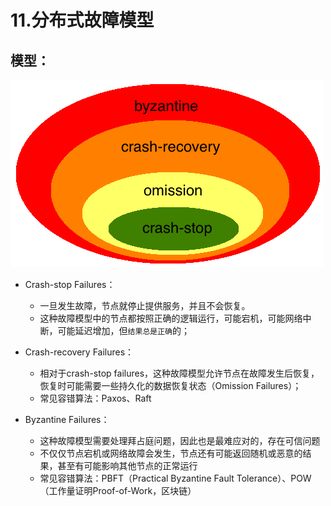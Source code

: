 # 11.分布式故障模型

## 模型：
![Img](docs/software-engineering/06-architecture/02-分布式与架构/attachments/12.分布式故障模型/57f071d83d6d9a489a28bf97c415e1aa_MD5.png)

* Crash-stop Failures：
    * 一旦发生故障，节点就停止提供服务，并且不会恢复。
    * 这种故障模型中的节点都按照正确的逻辑运行，可能宕机，可能网络中断，可能延迟增加，但`结果总是正确`的；

* Crash-recovery Failures：
    * 相对于crash-stop failures，这种故障模型允许节点在故障发生后恢复，恢复时可能需要一些持久化的数据恢复状态（Omission Failures）；
    * 常见容错算法：Paxos、Raft

* Byzantine Failures：
    * 这种故障模型需要处理拜占庭问题，因此也是最难应对的，存在可信问题
    * 不仅仅节点宕机或网络故障会发生，节点还有可能返回随机或恶意的结果，甚至有可能影响其他节点的正常运行
    * 常见容错算法：PBFT（Practical Byzantine Fault Tolerance）、POW（工作量证明Proof-of-Work，区块链）